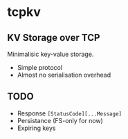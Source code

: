 # tcpkv
## KV Storage over TCP
Minimalisic key-value storage.

- Simple protocol
- Almost no serialisation overhead

## TODO
- Response `[StatusCode][...Message]`
- Persistance (FS-only for now)
- Expiring keys